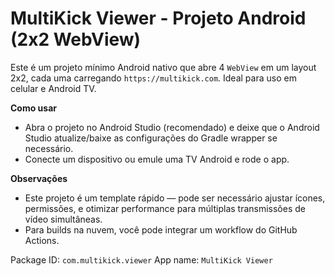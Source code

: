 # MultiKick Viewer - Projeto Android (2x2 WebView)

Este é um projeto mínimo Android nativo que abre 4 `WebView` em um layout 2x2,
cada uma carregando `https://multikick.com`. Ideal para uso em celular e Android TV.

**Como usar**
- Abra o projeto no Android Studio (recomendado) e deixe que o Android Studio
  atualize/baixe as configurações do Gradle wrapper se necessário.
- Conecte um dispositivo ou emule uma TV Android e rode o app.

**Observações**
- Este projeto é um template rápido — pode ser necessário ajustar ícones, permissões,
  e otimizar performance para múltiplas transmissões de vídeo simultâneas.
- Para builds na nuvem, você pode integrar um workflow do GitHub Actions.

Package ID: `com.multikick.viewer`
App name: `MultiKick Viewer`
